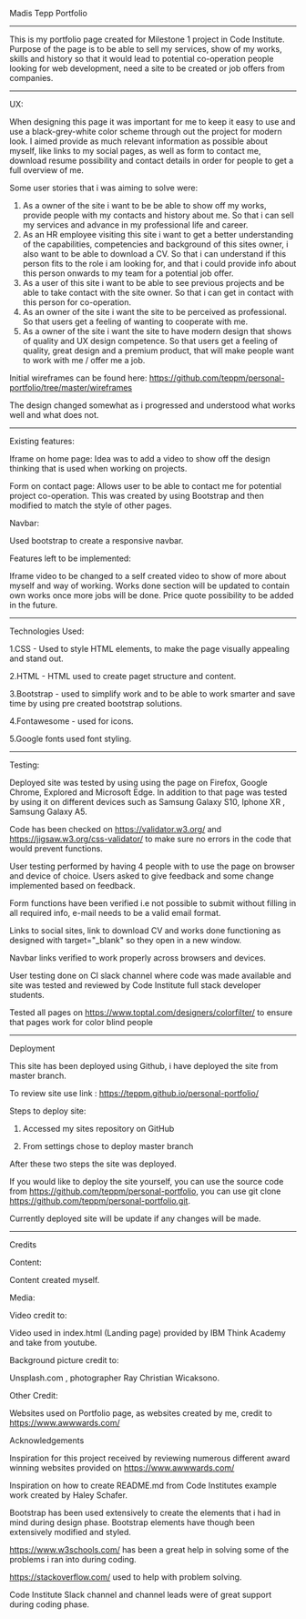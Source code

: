 Madis Tepp Portfolio 

----------------------------------------------------------------------------------------------------------------

This is my portfolio page created for Milestone 1 project in Code Institute. Purpose of the page is to be able to sell my services, show of my works, skills and history
so that it would lead to potential co-operation people looking for web development, need a site to be created or job offers from companies.


----------------------------------------------------------------------------------------------------------------

UX:

When designing this page it was important for me to keep it easy to use and use a black-grey-white color scheme through out the project for modern look.
I aimed provide as much relevant information as possible about myself, like links to my social pages, as well as form to contact me, download resume possibility and contact details in order for people to get a full overview of me.

Some user stories that i was aiming to solve were: 

1. As a owner of the site i want to be be able to show off my works, provide people with my contacts and history about me.
   So that i can sell my services and advance in my professional life and career. 
2. As an HR employee visiting this site i want to get a better understanding of the capabilities, competencies and background of this sites owner, i also want to be able to download a CV.
   So that i can understand if this person fits to the role i am looking for, and that i could provide info about this person onwards to my team for a potential job offer.
3. As a user of this site i want to be able to see previous projects and be able to take contact with the site owner.
   So that i can get in contact with this person for co-operation.
4. As an owner of the site i want the site to be perceived as professional. 
   So that users get a feeling of wanting to cooperate with me.
5. As a owner of the site i want the site to have modern design that shows of quality and UX design competence. 
   So that users get a feeling of quality, great design and a premium product, that will make people want to work with me / offer me a job.




Initial wireframes can be found here: 
https://github.com/teppm/personal-portfolio/tree/master/wireframes

The design changed somewhat as i progressed and understood what works well and what does not. 


----------------------------------------------------------------------------------------------------------------

Existing features:

Iframe on home page: 
Idea was to add a video to show off the design thinking that is used when working on projects. 

Form on contact page: 
Allows user to be able to contact me for potential project co-operation. This was created by using Bootstrap and then modified to match the style of other pages.

Navbar: 

Used bootstrap to create a responsive navbar. 


Features left to be implemented: 

Iframe video to be changed to a self created video to show of more about myself and way of working.
Works done section will be updated to contain own works once more jobs will be done. 
Price quote possibility to be added in the future.



----------------------------------------------------------------------------------------------------------------


Technologies Used:

1.CSS - Used to style HTML elements, to make the page visually appealing and stand out. 

2.HTML - HTML used to create paget structure and content. 

3.Bootstrap - used to simplify work and to be able to work smarter and save time by using pre created bootstrap solutions.

4.Fontawesome - used for icons.


5.Google fonts used font styling.

----------------------------------------------------------------------------------------------------------------



Testing: 


Deployed site was tested by using using the page on Firefox, Google Chrome, Explored and Microsoft Edge.
In addition to that page was tested by using it on different devices such as Samsung Galaxy S10, Iphone XR , Samsung Galaxy A5.

Code has been checked on https://validator.w3.org/ and https://jigsaw.w3.org/css-validator/ to make sure no errors in the code that would prevent functions.

User testing performed by having 4 people with to use the page on browser and device of choice. Users asked to give feedback and some change implemented based on feedback.

Form functions have been verified i.e not possible to submit without filling in all required info, e-mail needs to be a valid email format. 

Links to social sites, link to download CV and works done functioning as designed with target="_blank" so they open in a new window.

Navbar links verified to work properly across browsers and devices. 

User testing done on CI slack channel where code was made available and site was tested and reviewed by Code Institute full stack developer students.

Tested all pages on https://www.toptal.com/designers/colorfilter/ to ensure that pages work for color blind people


----------------------------------------------------------------------------------------------------------------





Deployment


This site has been deployed using  Github, i have deployed the site from master branch.

To review site use link : https://teppm.github.io/personal-portfolio/ 

Steps to deploy site: 

1. Accessed my sites repository on GitHub 

2. From settings chose to deploy master branch


After these two steps the site was deployed. 


If you would like to deploy the site yourself, you can use the source code from https://github.com/teppm/personal-portfolio, you can use git clone https://github.com/teppm/personal-portfolio.git.

Currently deployed site will be update if any changes will be made.

----------------------------------------------------------------------------------------------------------------

Credits



Content: 

Content created myself. 



Media: 

Video credit to: 


Video used in index.html (Landing page) provided by IBM Think Academy and take from youtube. 



Background picture credit to: 

Unsplash.com , photographer Ray Christian Wicaksono.



Other Credit:

Websites used on Portfolio page, as websites  created by me, credit to https://www.awwwards.com/




Acknowledgements

Inspiration for this project received by reviewing numerous different award winning websites provided on https://www.awwwards.com/

Inspiration on how to create README.md from Code Institutes example  work created by Haley Schafer.

Bootstrap has been used extensively to create the elements that i had in mind during design phase. Bootstrap elements have though been extensively modified and styled.

https://www.w3schools.com/ has been a great help in solving some of the problems i ran into during coding. 

https://stackoverflow.com/ used to help with problem solving. 

Code Institute Slack channel and channel leads were of great support during coding phase.
